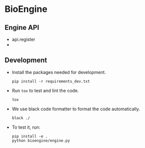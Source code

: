 # BioEngine

## Engine API

  * api.register
  *

## Development

- Install the packages needed for development.

  ```
  pip install -r requirements_dev.txt
  ```

- Run `tox` to test and lint the code.

  ```
  tox
  ```

- We use black code formatter to format the code automatically.

  ```
  black ./
  ```

- To test it, run:

  ```
  pip install -e .
  python bioengine/engine.py
  ```
